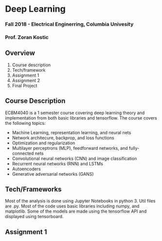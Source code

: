 # Deep Learning
### Fall 2018 - Electrical Enginerring, Columbia Univesity
### Prof. Zoran Kostic

## Overview
1. Course description
2. Tech/framework
3. Assignment 1
4. Assignment 2
5. Final Project

## Course Description
ECBM4040 is a 1 semester course covering deep learning theory and implementation from both basic libraries and tensorflow. The course covers the following topics:

* Machine Learning, representation learning, and neural nets
* Network architecure, backprop, and loss functions
* Optimization and regularization
* Multilayer perceptrons (MLP), feedforward networks, and fully-connected nets
* Convolutional neural networks (CNN) and image classification
* Recurrent neural networks (RNN) and LSTMs
* Autoencoders
* Generative adversarial networks (GANS)

## Tech/Frameworks
Most of the analysis is done using Jupyter Notebooks in python 3. Util files are .py. Most of the code uses basic libraries including numpy, and matplotlib.
Some of the models are made using the tensorflow API and displayed using tensorboard.

## Assignment 1
